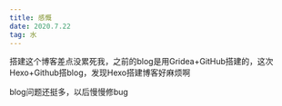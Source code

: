 ```yaml
---
title: 感慨
date: 2020.7.22
tag: 水
---
```

搭建这个博客差点没累死我，之前的blog是用Gridea+GitHub搭建的，这次Hexo+Github搭blog，发现Hexo搭建博客好麻烦啊


blog问题还挺多，以后慢慢修bug